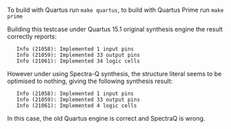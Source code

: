 To build with Quartus run `make quartus`, to build with Quartus Prime run `make prime`


Building this testcase under Quartus 15.1 original synthesis engine the result correctly reports:

```                                                                                                                            
   Info (21058): Implemented 1 input pins                                                                                                                                                                                                   
   Info (21059): Implemented 33 output pins                                                                                                                                                                                                 
   Info (21061): Implemented 34 logic cells
```

However under using Spectra-Q synthesis, the structure literal seems to be optimised to nothing, giving the following synthesis result:

```
   Info (21058): Implemented 1 input pins
   Info (21059): Implemented 33 output pins
   Info (21061): Implemented 4 logic cells
```

In this case, the old Quartus engine is correct and SpectraQ is wrong.

